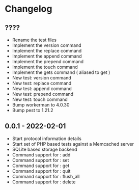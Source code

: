 # Changelog

## ????
- Rename the test files
- Implement the version command
- Implement the replace command
- Implement the append command
- Implement the prepend command
- Implement the touch command
- Implement the gets command ( aliased to get )
- New test: version command
- New test: replace command
- New test: append command
- New test: prepend command
- New test: touch command
- Bump workerman to 4.0.30
- Bump pest to 1.21.2

## 0.0.1 - 2022-02-01
- Start protocol information details
- Start set of PHP based tests against a Memcached server
- SQLite based storage backend
- Command support for : add
- Command support for : set
- Command support for : get
- Command support for : quit
- Command support for : flush_all
- Command support for : delete
